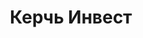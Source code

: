 --- 
title: "Керчь Инвест" 
site: "www.kerch-invest.ru" 
town: "Керчь" 
tel: ["+7978-747-51-25, +7 978 861 99 90, +7 978 861 99 91, +7 978 861 99 92"] 
address: "Россия, АР Крым, г.Керчь, ул. Советская 1, г.Керчь ул. Сморжевского 1 «б»" 
mail: "kerchinvest@mail.ru" 
--- 
